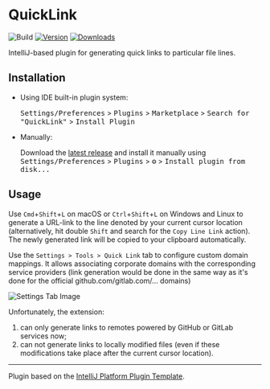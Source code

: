 # QuickLink

![Build](https://github.com/lunakoly/QuickLink/workflows/Build/badge.svg)
[![Version](https://img.shields.io/jetbrains/plugin/v/17287.svg)](https://plugins.jetbrains.com/plugin/17287)
[![Downloads](https://img.shields.io/jetbrains/plugin/d/17287.svg)](https://plugins.jetbrains.com/plugin/17287)

<!-- Plugin description -->

IntelliJ-based plugin for generating quick links to particular file lines.

<!-- Plugin description end -->

## Installation

- Using IDE built-in plugin system:
  
  <kbd>Settings/Preferences</kbd> > <kbd>Plugins</kbd> > <kbd>Marketplace</kbd> > <kbd>Search for "QuickLink"</kbd> >
  <kbd>Install Plugin</kbd>
  
- Manually:

  Download the [latest release](https://github.com/lunakoly/QuickLink/releases/latest) and install it manually using
  <kbd>Settings/Preferences</kbd> > <kbd>Plugins</kbd> > <kbd>⚙️</kbd> > <kbd>Install plugin from disk...</kbd>

## Usage

Use `Cmd`+`Shift`+`L` on macOS or `Ctrl`+`Shift`+`L` on Windows and Linux to generate a URL-link to the line
denoted by your current cursor location (alternatively, hit double `Shift` and search for the `Copy Line Link` action).
The newly generated link will be copied to your clipboard automatically.

Use the `Settings > Tools > Quick Link` tab to configure custom domain mappings.
It allows associating corporate domains with the corresponding service providers
(link generation would be done in the same way as it's done for the official 
github.com/gitlab.com/... domains)

![Settings Tab Image](https://drive.google.com/uc?export=download&id=1qIt8gfIkYNIt8qfIrSP-jl3lrhzvgYMp)

Unfortunately, the extension:

1. can only generate links to remotes powered by GitHub or GitLab services now;
1. can not generate links to locally modified files (even if these modifications take place after the current cursor location).

---
Plugin based on the [IntelliJ Platform Plugin Template][template].

[template]: https://github.com/JetBrains/intellij-platform-plugin-template
